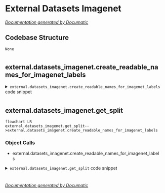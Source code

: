 # External Datasets Imagenet

[_Documentation generated by Documatic_](https://www.documatic.com)

<!---Documatic-section-Codebase Structure-start--->
## Codebase Structure

<!---Documatic-block-system_architecture-start--->
```mermaid
None
```
<!---Documatic-block-system_architecture-end--->

# #
<!---Documatic-section-Codebase Structure-end--->

<!---Documatic-section-external.datasets_imagenet.create_readable_names_for_imagenet_labels-start--->
## external.datasets_imagenet.create_readable_names_for_imagenet_labels

<!---Documatic-section-create_readable_names_for_imagenet_labels-start--->
<!---Documatic-block-external.datasets_imagenet.create_readable_names_for_imagenet_labels-start--->
<details>
	<summary><code>external.datasets_imagenet.create_readable_names_for_imagenet_labels</code> code snippet</summary>

```python
def create_readable_names_for_imagenet_labels():
    base_url = 'https://raw.githubusercontent.com/tensorflow/models/master/research/inception/inception/data/'
    synset_url = '{}/imagenet_lsvrc_2015_synsets.txt'.format(base_url)
    synset_to_human_url = '{}/imagenet_metadata.txt'.format(base_url)
    (filename, _) = urllib.request.urlretrieve(synset_url)
    synset_list = [s.strip() for s in open(filename).readlines()]
    num_synsets_in_ilsvrc = len(synset_list)
    assert num_synsets_in_ilsvrc == 1000
    (filename, _) = urllib.request.urlretrieve(synset_to_human_url)
    synset_to_human_list = open(filename).readlines()
    num_synsets_in_all_imagenet = len(synset_to_human_list)
    assert num_synsets_in_all_imagenet == 21842
    synset_to_human = {}
    for s in synset_to_human_list:
        parts = s.strip().split('\t')
        assert len(parts) == 2
        synset = parts[0]
        human = parts[1]
        synset_to_human[synset] = human
    label_index = 1
    labels_to_names = {0: 'background'}
    for synset in synset_list:
        name = synset_to_human[synset]
        labels_to_names[label_index] = name
        label_index += 1
    return labels_to_names
```
</details>
<!---Documatic-block-external.datasets_imagenet.create_readable_names_for_imagenet_labels-end--->
<!---Documatic-section-create_readable_names_for_imagenet_labels-end--->

# #
<!---Documatic-section-external.datasets_imagenet.create_readable_names_for_imagenet_labels-end--->

<!---Documatic-section-external.datasets_imagenet.get_split-start--->
## external.datasets_imagenet.get_split

<!---Documatic-section-get_split-start--->
```mermaid
flowchart LR
external.datasets_imagenet.get_split-->external.datasets_imagenet.create_readable_names_for_imagenet_labels
```

### Object Calls

* external.datasets_imagenet.create_readable_names_for_imagenet_labels

<!---Documatic-block-external.datasets_imagenet.get_split-start--->
<details>
	<summary><code>external.datasets_imagenet.get_split</code> code snippet</summary>

```python
def get_split(split_name, dataset_dir, file_pattern=None, reader=None):
    if split_name not in _SPLITS_TO_SIZES:
        raise ValueError('split name %s was not recognized.' % split_name)
    if not file_pattern:
        file_pattern = _FILE_PATTERN
    file_pattern = os.path.join(dataset_dir, file_pattern % split_name)
    if reader is None:
        reader = tf.TFRecordReader
    keys_to_features = {'image/encoded': tf.FixedLenFeature((), tf.string, default_value=''), 'image/format': tf.FixedLenFeature((), tf.string, default_value='jpeg'), 'image/class/label': tf.FixedLenFeature([], dtype=tf.int64, default_value=-1), 'image/class/text': tf.FixedLenFeature([], dtype=tf.string, default_value=''), 'image/object/bbox/xmin': tf.VarLenFeature(dtype=tf.float32), 'image/object/bbox/ymin': tf.VarLenFeature(dtype=tf.float32), 'image/object/bbox/xmax': tf.VarLenFeature(dtype=tf.float32), 'image/object/bbox/ymax': tf.VarLenFeature(dtype=tf.float32), 'image/object/class/label': tf.VarLenFeature(dtype=tf.int64)}
    items_to_handlers = {'image': slim.tfexample_decoder.Image('image/encoded', 'image/format'), 'label': slim.tfexample_decoder.Tensor('image/class/label'), 'label_text': slim.tfexample_decoder.Tensor('image/class/text'), 'object/bbox': slim.tfexample_decoder.BoundingBox(['ymin', 'xmin', 'ymax', 'xmax'], 'image/object/bbox/'), 'object/label': slim.tfexample_decoder.Tensor('image/object/class/label')}
    decoder = slim.tfexample_decoder.TFExampleDecoder(keys_to_features, items_to_handlers)
    labels_to_names = None
    if dataset_utils.has_labels(dataset_dir):
        labels_to_names = dataset_utils.read_label_file(dataset_dir)
    else:
        labels_to_names = create_readable_names_for_imagenet_labels()
        dataset_utils.write_label_file(labels_to_names, dataset_dir)
    return slim.dataset.Dataset(data_sources=file_pattern, reader=reader, decoder=decoder, num_samples=_SPLITS_TO_SIZES[split_name], items_to_descriptions=_ITEMS_TO_DESCRIPTIONS, num_classes=_NUM_CLASSES, labels_to_names=labels_to_names)
```
</details>
<!---Documatic-block-external.datasets_imagenet.get_split-end--->
<!---Documatic-section-get_split-end--->

# #
<!---Documatic-section-external.datasets_imagenet.get_split-end--->

[_Documentation generated by Documatic_](https://www.documatic.com)